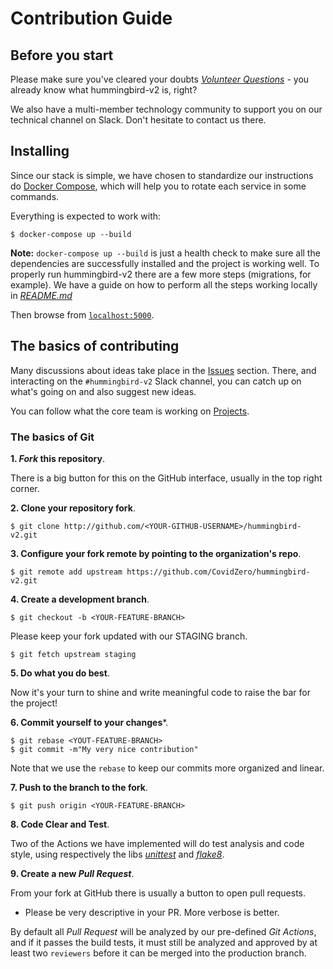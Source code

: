# Contribution Guide

## Before you start ##

Please make sure you've cleared your doubts [_Volunteer Questions_](https://docs.google.com/forms/d/e/1FAIpQLSfMO-_ByPnTWuIFo7sGlbqnutv4oaNlu4caHwzWfnvno964ig/viewform) - you already know what hummingbird-v2 is, right?

We also have a multi-member technology community to support you on our technical channel on Slack. Don't hesitate to contact us there.

## Installing

Since our stack is simple, we have chosen to standardize our instructions do [Docker Compose](https://docs.docker.com/compose/install/), which will help you to rotate each service in some commands.

Everything is expected to work with:

```console
$ docker-compose up --build
```

**Note:** `docker-compose up --build` is just a health check to make sure all the dependencies are successfully installed and the project is working well. To properly run hummingbird-v2 there are a few more steps (migrations, for example). We have a guide on how to perform all the steps working locally in [_README.md_](https://github.com/CovidZero/hummingbird-v2/blob/staging/README.md)

Then browse from [`localhost:5000`](http://localhost:5000). 

## The basics of contributing

Many discussions about ideas take place in the [Issues](https://github.com/CovidZero/hummingbird-v2/issues) section. There, and interacting on the `#hummingbird-v2` Slack channel, you can catch up on what's going on and also suggest new ideas.

You can follow what the core team is working on [Projects](https://github.com/CovidZero/hummingbird-v2/projects/1).

### The basics of Git

**1. _Fork_ this repository**.

There is a big button for this on the GitHub interface, usually in the top right corner.

**2. Clone your repository fork**.

```console
$ git clone http://github.com/<YOUR-GITHUB-USERNAME>/hummingbird-v2.git
```

**3. Configure your fork remote by pointing to the organization's repo**.

```console
$ git remote add upstream https://github.com/CovidZero/hummingbird-v2.git 
```

**4. Create a development branch**.

```console
$ git checkout -b <YOUR-FEATURE-BRANCH>
```

Please keep your fork updated with our STAGING branch.

```console
$ git fetch upstream staging
```

**5. Do what you do best**.

Now it's your turn to shine and write meaningful code to raise the bar for the project!

**6. Commit yourself to your changes***.

```console
$ git rebase <YOUT-FEATURE-BRANCH>
$ git commit -m"My very nice contribution"
```

Note that we use the `rebase` to keep our commits more organized and linear.

**7. Push to the branch to the fork**.

```console
$ git push origin <YOUR-FEATURE-BRANCH> 
```
**8. Code Clear and Test**.

Two of the Actions we have implemented will do test analysis and code style, using respectively the libs [_unittest_](https://docs.python.org/3/library/unittest.html) and [_flake8_](http://flake8.pycqa.org/en/latest/).

**9. Create a new _Pull Request_**.

From your fork at GitHub there is usually a button to open pull requests.

- Please be very descriptive in your PR. More verbose is better. 

By default all _Pull Request_ will be analyzed by our pre-defined _Git Actions_, and if it passes the build tests, it must still be analyzed and approved by at least two `reviewers` before it can be merged into the production branch.